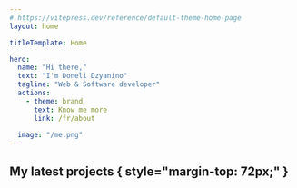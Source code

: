 ```yaml
---
# https://vitepress.dev/reference/default-theme-home-page
layout: home

titleTemplate: Home

hero:
  name: "Hi there,"
  text: "I'm Doneli Dzyanino"
  tagline: "Web & Software developer"
  actions:
    - theme: brand
      text: Know me more
      link: /fr/about

  image: "/me.png"
---
```


## My latest projects { style="margin-top: 72px;" }

<Projects />

<script setup>
  import Projects from "../layouts/Projects.vue";
</script>
